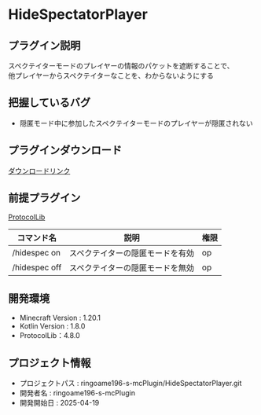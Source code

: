 # HideSpectatorPlayer

## プラグイン説明
スペクテイターモードのプレイヤーの情報のパケットを遮断することで、<br>
他プレイヤーからスペクテイターなことを、わからないようにする

## 把握しているバグ
- 隠匿モード中に参加したスペクテイターモードのプレイヤーが隠匿されない

## プラグインダウンロード
[ダウンロードリンク](https://github.com/ringoame196-s-mcPlugin/HideSpectatorPlayer/releases/latest)

## 前提プラグイン
[ProtocolLib](https://github.com/dmulloy2/ProtocolLib)

| コマンド名   |     説明      | 権限 |
| --- | ----------- | ------- |
|/hidespec on | スペクテイターの隠匿モードを有効 | op |
|/hidespec off | スペクテイターの隠匿モードを無効 | op |


## 開発環境
- Minecraft Version : 1.20.1
- Kotlin Version : 1.8.0
- ProtocolLib：4.8.0

## プロジェクト情報
- プロジェクトパス : ringoame196-s-mcPlugin/HideSpectatorPlayer.git
- 開発者名 : ringoame196-s-mcPlugin
- 開発開始日 : 2025-04-19
